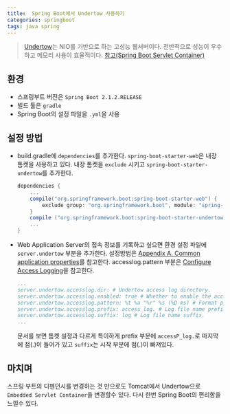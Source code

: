 ```yaml
---
title:  Spring Boot에서 Undertow 사용하기
categories: springboot
tags: java spring
---
```


>[Undertow](http://undertow.io/)는 NIO를 기반으로 하는 고성능 웹서버이다. 전반적으로 성능이 우수하고 메모리 사용이 효율적이다. 
>[참고(Spring Boot Servlet Container)](https://www.baeldung.com/spring-boot-servlet-containers)

## 환경
- 스프링부트 버전은 `Spring Boot 2.1.2.RELEASE` 
- 빌드 툴은 `gradle`
- Spring Boot의 설정 파일을 `.yml`을 사용

## 설정 방법
- build.gradle에 `dependencies`를 추가한다. `spring-boot-starter-web`은 내장 톰켓을 사용하고 있다. 내장 톰켓을 `exclude` 시키고 `spring-boot-starter-undertow`를 추가한다.
    ```gradle
    dependencies {
        ...
        compile("org.springframework.boot:spring-boot-starter-web") {
            exclude group: "org.springframework.boot", module: "spring-boot-starter-tomcat"
        }
        compile ("org.springframework.boot:spring-boot-starter-undertow")
        ...
    }
    ```
- Web Application Server의 접속 정보를 기록하고 싶으면 환경 설정 파일에 `server.undertow` 부분을 추가한다. 설정방법은 [Appendix A. Common application properties](https://docs.spring.io/spring-boot/docs/2.1.2.RELEASE/reference/htmlsingle/#common-application-properties)를 참고한다. accesslog.pattern 부분은 [Configure Access Logging](https://docs.spring.io/spring-boot/docs/2.1.2.RELEASE/reference/htmlsingle/#howto-configure-accesslogs)을 참고한다.
    ```yaml
    ...
    server.undertow.accesslog.dir: # Undertow access log directory.
    server.undertow.accesslog.enabled: true # Whether to enable the access log.
    server.undertow.accesslog.pattern: %t %a "%r" %s (%D ms) # Format pattern for access logs.
    server.undertow.accesslog.prefix: access_log. # Log file name prefix.
    server.undertow.accesslog.suffix: log # Log file name suffix.
    ...
    ```
    문서를 보면 톰켓 설정과 다르게 특이하게 prefix 부분에 `accessP_log.`로 마지막에 점(.)이 들어가 있고 `suffix`는 시작 부분에 점(.)이 빠져있다.

## 마치며
스프링 부트의 디펜던시를 변경하는 것 만으로도 Tomcat에서 Undertow으로 `Embedded Servlet Container`을 변경할수 있다. 다시 한번 Spring Boot의 편리함을 느낄수 있다.
